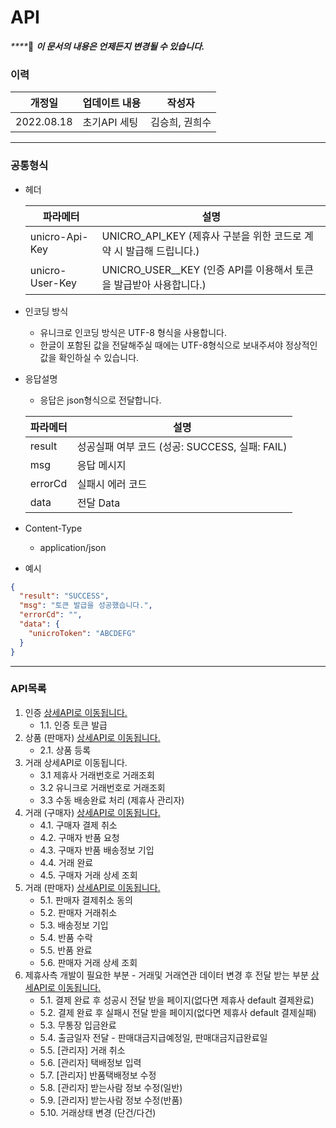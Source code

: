 # API

_****_:clap: _**이 문서의 내용은 언제든지 변경될 수 있습니다.**_

### **이력**

| 개정일        | 업데이트 내용  | 작성자      |
| ---------- | -------- | -------- |
| 2022.08.18 | 초기API 세팅 | 김승희, 권희수 |

***

### **공통형식**

*   헤더

    | 파라메터            | 설명                                                 |
    | --------------- | -------------------------------------------------- |
    | unicro-Api-Key  | UNICRO\_API\_KEY (제휴사 구분을 위한 코드로 계약 시 발급해 드립니다.)   |
    | unicro-User-Key | UNICRO\_USER\_\_KEY (인증 API를 이용해서 토큰을 발급받아 사용합니다.) |
* 인코딩 방식
  * 유니크로 인코딩 방식은 UTF-8 형식을 사용합니다.
  * 한글이 포함된 값을 전달해주실 때에는 UTF-8형식으로 보내주셔야 정상적인 값을 확인하실 수 있습니다.
*   응답설명

    * 응답은 json형식으로 전달합니다.

    | 파라메터    | 설명                                 |
    | ------- | ---------------------------------- |
    | result  | 성공실패 여부 코드 (성공: SUCCESS, 실패: FAIL) |
    | msg     | 응답 메시지                             |
    | errorCd | 실패시 에러 코드                          |
    | data    | 전달 Data                            |
* Content-Type
  * application/json
* 예시

```json
{
  "result": "SUCCESS",
  "msg": "토큰 발급을 성공했습니다.",
  "errorCd": "",
  "data": {
    "unicroToken": "ABCDEFG"
  }
}
```

***

### **API목록**

1. 인증 [상세API로 이동됩니다.](broken-reference/)
   * 1.1. 인증 토큰 발급
2. 상품 (판매자) [상세API로 이동됩니다.](apiitem.md)
   * 2.1. 상품 등록
3. 거래 상세API로 이동됩니다.
   * 3.1 제휴사 거래번호로 거래조회
   * 3.2 유니크로 거래번호로 거래조회
   * 3.3 수동 배송완료 처리 (제휴사 관리자)
4. 거래 (구매자) [상세API로 이동됩니다.](apibuyer.md)
   * 4.1. 구매자 결제 취소
   * 4.2. 구매자 반품 요청
   * 4.3. 구매자 반품 배송정보 기입
   * 4.4. 거래 완료
   * 4.5. 구매자 거래 상세 조회
5. 거래 (판매자) [상세API로 이동됩니다.](apiseller.md)
   * 5.1. 판매자 결제취소 동의
   * 5.2. 판매자 거래취소
   * 5.3. 배송정보 기입
   * 5.4. 반품 수락
   * 5.5. 반품 완료
   * 5.6. 판매자 거래 상세 조회
6. 제휴사측 개발이 필요한 부분 - 거래및 거래연관 데이터 변경 후 전달 받는 부분 [상세API로 이동됩니다.](apipartner.md)
   * 5.1. 결제 완료 후 성공시 전달 받을 페이지(없다면 제휴사 default 결제완료)
   * 5.2. 결제 완료 후 실패시 전달 받을 페이지(없다면 제휴사 default 결제실패)
   * 5.3. 무통장 입금완료
   * 5.4. 출금일자 전달 - 판매대금지급예정일, 판매대금지급완료일
   * 5.5. \[관리자] 거래 취소
   * 5.6. \[관리자] 택배정보 입력
   * 5.7. \[관리자] 반품택배정보 수정
   * 5.8. \[관리자] 받는사람 정보 수정(일반)
   * 5.9. \[관리자] 받는사람 정보 수정(반품)
   * 5.10. 거래상태 변경 (단건/다건)
